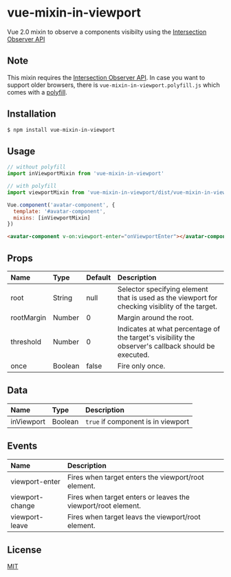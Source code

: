 # vue-mixin-in-viewport
Vue 2.0 mixin to observe a components visibilty using the [Intersection Observer API](https://developer.mozilla.org/en-US/docs/Web/API/Intersection_Observer_API)

## Note

This mixin requires the [Intersection Observer API](https://developer.mozilla.org/en-US/docs/Web/API/Intersection_Observer_API). In case you want to support older browsers, there is `vue-mixin-in-viewport.polyfill.js` which comes with a [polyfill](https://www.npmjs.com/package/intersection-observer).

## Installation

```bash
$ npm install vue-mixin-in-viewport
```

## Usage

```js
// without polyfill
import inViewportMixin from 'vue-mixin-in-viewport'

// with polyfill
import viewportMixin from 'vue-mixin-in-viewport/dist/vue-mixin-in-viewport.polyfill'

Vue.component('avatar-component', {
  template: '#avatar-component',
  mixins: [inViewportMixin]
})
```

```html
<avatar-component v-on:viewport-enter="onViewportEnter"></avatar-component>
```

## Props

| Name | Type | Default | Description |
| :------------- | :--------- | :--------- | :------------- |
| root | String | null | Selector specifying element that is used as the viewport for checking visiblity of the target. |
| rootMargin | Number | 0 | Margin around the root. |
| threshold | Number | 0 | Indicates at what percentage of the target's visibility the observer's callback should be executed. |
| once | Boolean | false | Fire only once. |

## Data

| Name | Type | Description |
| :------------- | :--------- | :------------- |
| inViewport | Boolean | `true` if component is in viewport |

## Events

| Name | Description |
| :------------- | :------------- |
| viewport-enter | Fires when target enters the viewport/root element. |
| viewport-change | Fires when target enters or leaves the viewport/root element. |
| viewport-leave | Fires when target leavs the viewport/root element. |

## License

[MIT](http://opensource.org/licenses/MIT)
